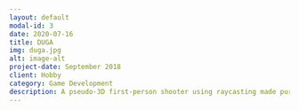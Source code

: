 ```yaml
---
layout: default
modal-id: 3
date: 2020-07-16
title: DUGA
img: duga.jpg
alt: image-alt
project-date: September 2018
client: Hobby
category: Game Development
description: A pseudo-3D first-person shooter using raycasting made purely in Python and Pygame. Open sourced on <a href="https://github.com/MaxwellSalmon/DUGA" target="_blank" rel="noopener noreferrer">GitHub</a> and was featured on Pygame's website and the front page of Itch.io.
---
```

